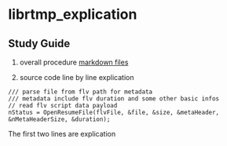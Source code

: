 # librtmp_explication

## Study Guide

1. overall procedure
[markdown files](explication)

2. source code line by line explication
```
/// parse file from flv path for metadata
/// metadata include flv duration and some other basic infos
// read flv script data payload
nStatus = OpenResumeFile(flvFile, &file, &size, &metaHeader, &nMetaHeaderSize, &duration);
```
The first two lines are explication

